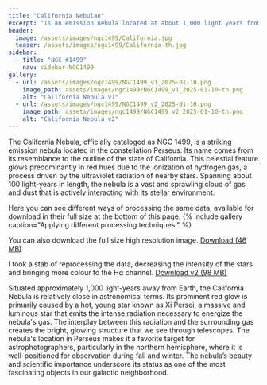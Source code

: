```yaml
---
title: "California Nebulae"
excerpt: "Is an emission nebula located at about 1,000 light years from Earth."
header:
  image: /assets/images/ngc1499/California.jpg
  teaser: /assets/images/ngc1499/California-th.jpg
sidebar:
  - title: "NGC #1499"
    nav: sidebar-NGC1499
gallery:
  - url: /assets/images/ngc1499/NGC1499_v1_2025-01-10.png
    image_path: assets/images/ngc1499/NGC1499_v1_2025-01-10-th.png
    alt: "California Nebula v1"
  - url: /assets/images/ngc1499/NGC1499_v2_2025-01-10.png
    image_path: assets/images/ngc1499/NGC1499_v2_2025-01-10-th.png
    alt: "California Nebula v2"
---
```


The California Nebula, officially cataloged as NGC 1499, is a striking emission nebula located in the constellation Perseus. Its name comes from its resemblance to the outline of the state of California. This celestial feature glows predominantly in red hues due to the ionization of hydrogen gas, a process driven by the ultraviolet radiation of nearby stars. Spanning about 100 light-years in length, the nebula is a vast and sprawling cloud of gas and dust that is actively interacting with its stellar environment.

Here you can see different ways of processing the same data, available for download in their full size at the bottom of this page.
{% include gallery caption="Applying different processing techniques." %}

You can also download the full size high resolution image.
<a href="https://www.costel.me/assets/images/ngc1499/NGC1499-California-v1.PNG" class="btn btn--success" download>Download (46 MB)
</a>

I took a stab of reprocessing the data, decreasing the intensity of the stars and bringing more colour to the H⍺ channel. 
<a href="https://www.costel.me/assets/images/ngc1499/NGC1499-California-v2.PNG" class="btn btn--success" download>Download v2 (98 MB)
</a>

Situated approximately 1,000 light-years away from Earth, the California Nebula is relatively close in astronomical terms. Its prominent red glow is primarily caused by a hot, young star known as Xi Persei, a massive and luminous star that emits the intense radiation necessary to energize the nebula's gas. The interplay between this radiation and the surrounding gas creates the bright, glowing structure that we see through telescopes. The nebula's location in Perseus makes it a favorite target for astrophotographers, particularly in the northern hemisphere, where it is well-positioned for observation during fall and winter. The nebula’s beauty and scientific importance underscore its status as one of the most fascinating objects in our galactic neighborhood.
